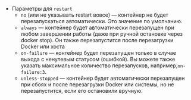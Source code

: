 - Параметры для `restart`
    - `no` (или не указывать restart вовсе) — контейнер не будет перезапускаться автоматически. Это значение по умолчанию.
    - `always` — контейнер будет автоматически перезапущен при любом завершении работы (даже при ручной остановке через docker stop). Он также перезапустится после перезагрузки Docker или хоста
    - `on-failure` — контейнер будет перезапущен только в случае выхода с ненулевым статусом (ошибкой). Вы можете также указать максимальное количество перезапусков, например,`on-failure:3`.
    - `unless-stopped` — контейнер будет автоматически перезапущен при сбоях и после перезагрузки Docker или системы, но не перезапустится, если его остановили вручную.